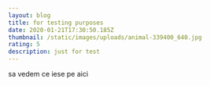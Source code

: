 ```yaml
---
layout: blog
title: for testing purposes
date: 2020-01-21T17:30:50.185Z
thumbnail: /static/images/uploads/animal-339400_640.jpg
rating: 5
description: just for test
---
```

sa vedem ce iese pe aici
